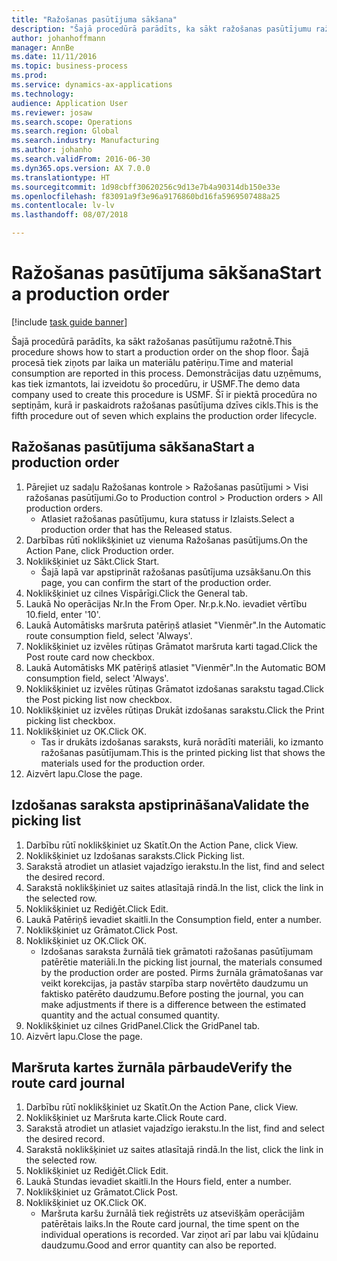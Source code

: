 ```yaml
---
title: "Ražošanas pasūtījuma sākšana"
description: "Šajā procedūrā parādīts, ka sākt ražošanas pasūtījumu ražotnē."
author: johanhoffmann
manager: AnnBe
ms.date: 11/11/2016
ms.topic: business-process
ms.prod: 
ms.service: dynamics-ax-applications
ms.technology: 
audience: Application User
ms.reviewer: josaw
ms.search.scope: Operations
ms.search.region: Global
ms.search.industry: Manufacturing
ms.author: johanho
ms.search.validFrom: 2016-06-30
ms.dyn365.ops.version: AX 7.0.0
ms.translationtype: HT
ms.sourcegitcommit: 1d98cbff30620256c9d13e7b4a90314db150e33e
ms.openlocfilehash: f83091a9f3e96a9176860bd16fa5969507488a25
ms.contentlocale: lv-lv
ms.lasthandoff: 08/07/2018

---
```

# <a name="start-a-production-order"></a><span data-ttu-id="56f57-103">Ražošanas pasūtījuma sākšana</span><span class="sxs-lookup"><span data-stu-id="56f57-103">Start a production order</span></span>

[!include [task guide banner](../../includes/task-guide-banner.md)]

<span data-ttu-id="56f57-104">Šajā procedūrā parādīts, ka sākt ražošanas pasūtījumu ražotnē.</span><span class="sxs-lookup"><span data-stu-id="56f57-104">This procedure shows how to start a production order on the shop floor.</span></span> <span data-ttu-id="56f57-105">Šajā procesā tiek ziņots par laika un materiālu patēriņu.</span><span class="sxs-lookup"><span data-stu-id="56f57-105">Time and material consumption are reported in this process.</span></span> <span data-ttu-id="56f57-106">Demonstrācijas datu uzņēmums, kas tiek izmantots, lai izveidotu šo procedūru, ir USMF.</span><span class="sxs-lookup"><span data-stu-id="56f57-106">The demo data company used to create this procedure is USMF.</span></span> <span data-ttu-id="56f57-107">Šī ir piektā procedūra no septiņām, kurā ir paskaidrots ražošanas pasūtījuma dzīves cikls.</span><span class="sxs-lookup"><span data-stu-id="56f57-107">This is the fifth procedure out of seven which explains the production order lifecycle.</span></span>


## <a name="start-a-production-order"></a><span data-ttu-id="56f57-108">Ražošanas pasūtījuma sākšana</span><span class="sxs-lookup"><span data-stu-id="56f57-108">Start a production order</span></span>
1. <span data-ttu-id="56f57-109">Pārejiet uz sadaļu Ražošanas kontrole > Ražošanas pasūtījumi > Visi ražošanas pasūtījumi.</span><span class="sxs-lookup"><span data-stu-id="56f57-109">Go to Production control > Production orders > All production orders.</span></span>
    * <span data-ttu-id="56f57-110">Atlasiet ražošanas pasūtījumu, kura statuss ir Izlaists.</span><span class="sxs-lookup"><span data-stu-id="56f57-110">Select a production order that has the Released status.</span></span>  
2. <span data-ttu-id="56f57-111">Darbības rūtī noklikšķiniet uz vienuma Ražošanas pasūtījums.</span><span class="sxs-lookup"><span data-stu-id="56f57-111">On the Action Pane, click Production order.</span></span>
3. <span data-ttu-id="56f57-112">Noklikšķiniet uz Sākt.</span><span class="sxs-lookup"><span data-stu-id="56f57-112">Click Start.</span></span>
    * <span data-ttu-id="56f57-113">Šajā lapā var apstiprināt ražošanas pasūtījuma uzsākšanu.</span><span class="sxs-lookup"><span data-stu-id="56f57-113">On this page, you can confirm the start of the production order.</span></span>  
4. <span data-ttu-id="56f57-114">Noklikšķiniet uz cilnes Vispārīgi.</span><span class="sxs-lookup"><span data-stu-id="56f57-114">Click the General tab.</span></span>
5. <span data-ttu-id="56f57-115">Laukā No operācijas Nr.</span><span class="sxs-lookup"><span data-stu-id="56f57-115">In the From Oper.</span></span> <span data-ttu-id="56f57-116">Nr.p.k.</span><span class="sxs-lookup"><span data-stu-id="56f57-116">No.</span></span> <span data-ttu-id="56f57-117">ievadiet vērtību 10.</span><span class="sxs-lookup"><span data-stu-id="56f57-117">field, enter '10'.</span></span>
6. <span data-ttu-id="56f57-118">Laukā Automātisks maršruta patēriņš atlasiet "Vienmēr".</span><span class="sxs-lookup"><span data-stu-id="56f57-118">In the Automatic route consumption field, select 'Always'.</span></span>
7. <span data-ttu-id="56f57-119">Noklikšķiniet uz izvēles rūtiņas Grāmatot maršruta karti tagad.</span><span class="sxs-lookup"><span data-stu-id="56f57-119">Click the Post route card now checkbox.</span></span>
8. <span data-ttu-id="56f57-120">Laukā Automātisks MK patēriņš atlasiet "Vienmēr".</span><span class="sxs-lookup"><span data-stu-id="56f57-120">In the Automatic BOM consumption field, select 'Always'.</span></span>
9. <span data-ttu-id="56f57-121">Noklikšķiniet uz izvēles rūtiņas Grāmatot izdošanas sarakstu tagad.</span><span class="sxs-lookup"><span data-stu-id="56f57-121">Click the Post picking list now checkbox.</span></span>
10. <span data-ttu-id="56f57-122">Noklikšķiniet uz izvēles rūtiņas Drukāt izdošanas sarakstu.</span><span class="sxs-lookup"><span data-stu-id="56f57-122">Click the Print picking list checkbox.</span></span>
11. <span data-ttu-id="56f57-123">Noklikšķiniet uz OK.</span><span class="sxs-lookup"><span data-stu-id="56f57-123">Click OK.</span></span>
    * <span data-ttu-id="56f57-124">Tas ir drukāts izdošanas saraksts, kurā norādīti materiāli, ko izmanto ražošanas pasūtījumam.</span><span class="sxs-lookup"><span data-stu-id="56f57-124">This is the printed picking list that shows the materials used for the production order.</span></span>  
12. <span data-ttu-id="56f57-125">Aizvērt lapu.</span><span class="sxs-lookup"><span data-stu-id="56f57-125">Close the page.</span></span>

## <a name="validate-the-picking-list"></a><span data-ttu-id="56f57-126">Izdošanas saraksta apstiprināšana</span><span class="sxs-lookup"><span data-stu-id="56f57-126">Validate the picking list</span></span>
1. <span data-ttu-id="56f57-127">Darbību rūtī noklikšķiniet uz Skatīt.</span><span class="sxs-lookup"><span data-stu-id="56f57-127">On the Action Pane, click View.</span></span>
2. <span data-ttu-id="56f57-128">Noklikšķiniet uz Izdošanas saraksts.</span><span class="sxs-lookup"><span data-stu-id="56f57-128">Click Picking list.</span></span>
3. <span data-ttu-id="56f57-129">Sarakstā atrodiet un atlasiet vajadzīgo ierakstu.</span><span class="sxs-lookup"><span data-stu-id="56f57-129">In the list, find and select the desired record.</span></span>
4. <span data-ttu-id="56f57-130">Sarakstā noklikšķiniet uz saites atlasītajā rindā.</span><span class="sxs-lookup"><span data-stu-id="56f57-130">In the list, click the link in the selected row.</span></span>
5. <span data-ttu-id="56f57-131">Noklikšķiniet uz Rediģēt.</span><span class="sxs-lookup"><span data-stu-id="56f57-131">Click Edit.</span></span>
6. <span data-ttu-id="56f57-132">Laukā Patēriņš ievadiet skaitli.</span><span class="sxs-lookup"><span data-stu-id="56f57-132">In the Consumption field, enter a number.</span></span>
7. <span data-ttu-id="56f57-133">Noklikšķiniet uz Grāmatot.</span><span class="sxs-lookup"><span data-stu-id="56f57-133">Click Post.</span></span>
8. <span data-ttu-id="56f57-134">Noklikšķiniet uz OK.</span><span class="sxs-lookup"><span data-stu-id="56f57-134">Click OK.</span></span>
    * <span data-ttu-id="56f57-135">Izdošanas saraksta žurnālā tiek grāmatoti ražošanas pasūtījumam patērētie materiāli.</span><span class="sxs-lookup"><span data-stu-id="56f57-135">In the picking list journal, the materials consumed by the production order are posted.</span></span> <span data-ttu-id="56f57-136">Pirms žurnāla grāmatošanas var veikt korekcijas, ja pastāv starpība starp novērtēto daudzumu un faktisko patērēto daudzumu.</span><span class="sxs-lookup"><span data-stu-id="56f57-136">Before posting the journal, you can make adjustments if there is a difference between the estimated quantity and the actual consumed quantity.</span></span>  
9. <span data-ttu-id="56f57-137">Noklikšķiniet uz cilnes GridPanel.</span><span class="sxs-lookup"><span data-stu-id="56f57-137">Click the GridPanel tab.</span></span>
10. <span data-ttu-id="56f57-138">Aizvērt lapu.</span><span class="sxs-lookup"><span data-stu-id="56f57-138">Close the page.</span></span>

## <a name="verify-the-route-card-journal"></a><span data-ttu-id="56f57-139">Maršruta kartes žurnāla pārbaude</span><span class="sxs-lookup"><span data-stu-id="56f57-139">Verify the route card journal</span></span>
1. <span data-ttu-id="56f57-140">Darbību rūtī noklikšķiniet uz Skatīt.</span><span class="sxs-lookup"><span data-stu-id="56f57-140">On the Action Pane, click View.</span></span>
2. <span data-ttu-id="56f57-141">Noklikšķiniet uz Maršruta karte.</span><span class="sxs-lookup"><span data-stu-id="56f57-141">Click Route card.</span></span>
3. <span data-ttu-id="56f57-142">Sarakstā atrodiet un atlasiet vajadzīgo ierakstu.</span><span class="sxs-lookup"><span data-stu-id="56f57-142">In the list, find and select the desired record.</span></span>
4. <span data-ttu-id="56f57-143">Sarakstā noklikšķiniet uz saites atlasītajā rindā.</span><span class="sxs-lookup"><span data-stu-id="56f57-143">In the list, click the link in the selected row.</span></span>
5. <span data-ttu-id="56f57-144">Noklikšķiniet uz Rediģēt.</span><span class="sxs-lookup"><span data-stu-id="56f57-144">Click Edit.</span></span>
6. <span data-ttu-id="56f57-145">Laukā Stundas ievadiet skaitli.</span><span class="sxs-lookup"><span data-stu-id="56f57-145">In the Hours field, enter a number.</span></span>
7. <span data-ttu-id="56f57-146">Noklikšķiniet uz Grāmatot.</span><span class="sxs-lookup"><span data-stu-id="56f57-146">Click Post.</span></span>
8. <span data-ttu-id="56f57-147">Noklikšķiniet uz OK.</span><span class="sxs-lookup"><span data-stu-id="56f57-147">Click OK.</span></span>
    * <span data-ttu-id="56f57-148">Maršruta karšu žurnālā tiek reģistrēts uz atsevišķām operācijām patērētais laiks.</span><span class="sxs-lookup"><span data-stu-id="56f57-148">In the Route card journal, the time spent on the individual operations is recorded.</span></span> <span data-ttu-id="56f57-149">Var ziņot arī par labu vai kļūdainu daudzumu.</span><span class="sxs-lookup"><span data-stu-id="56f57-149">Good and error quantity can also be reported.</span></span>  

